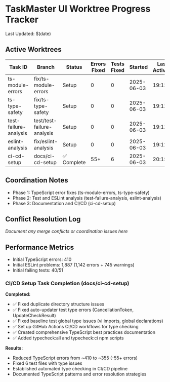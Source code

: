 # TaskMaster UI Worktree Progress Tracker

Last Updated: $(date)

## Active Worktrees

| Task ID | Branch | Status | Errors Fixed | Tests Fixed | Started | Last Activity |
|---------|--------|--------|--------------|-------------|---------|---------------|
| ts-module-errors | fix/ts-module-errors | Setup | 0 | 0 | 2025-06-03 | 19:12 |
| ts-type-safety | fix/ts-type-safety | Setup | 0 | 0 | 2025-06-03 | 19:12 |
| test-failure-analysis | test/test-failure-analysis | Setup | 0 | 0 | 2025-06-03 | 19:12 |
| eslint-analysis | fix/eslint-analysis | Setup | 0 | 0 | 2025-06-03 | 19:12 |
| ci-cd-setup | docs/ci-cd-setup | ✅ Complete | 55+ | 6 | 2025-06-03 | 20:15 |

## Coordination Notes

- Phase 1: TypeScript error fixes (ts-module-errors, ts-type-safety)
- Phase 2: Test and ESLint analysis (test-failure-analysis, eslint-analysis)
- Phase 3: Documentation and CI/CD (ci-cd-setup)

## Conflict Resolution Log

_Document any merge conflicts or coordination issues here_

## Performance Metrics

- Initial TypeScript errors: 410
- Initial ESLint problems: 1,887 (1,142 errors + 745 warnings) 
- Initial failing tests: 40/51

### CI/CD Setup Task Completion (docs/ci-cd-setup)

**Completed:**
- ✅ Fixed duplicate directory structure issues
- ✅ Fixed auto-updater test type errors (CancellationToken, UpdateCheckResult)
- ✅ Fixed baseline test global type issues (vi imports, global declarations)
- ✅ Set up GitHub Actions CI/CD workflows for type checking
- ✅ Created comprehensive TypeScript best practices documentation
- ✅ Added typecheck:all and typecheck:ci npm scripts

**Results:**
- Reduced TypeScript errors from ~410 to ~355 (-55+ errors)
- Fixed 6 test files with type issues
- Established automated type checking in CI/CD pipeline
- Documented TypeScript patterns and error resolution strategies

